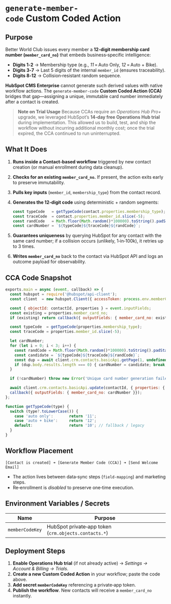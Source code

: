 # `generate-member-code` Custom Coded Action

## Purpose

Better World Club issues every member a **12‑digit membership card number (`member_card_no`)** that embeds business‑specific intelligence:

* **Digits 1‑2** → Membership type (e.g., *11* = Auto Only, *12* = Auto + Bike).
* **Digits 3‑7** → Last 5 digits of the internal `member_id` (ensures traceability).
* **Digits 8‑12** → Collision‑resistant random sequence.

**HubSpot CMS Enterprise** cannot generate such derived values with native workflow actions. The `generate‑member‑code` **Custom Coded Action (CCA)** bridges that gap—assigning a unique, immutable card number immediately after a contact is created.

> **Note on Trial Usage**
> Because CCAs require an *Operations Hub Pro+* upgrade, we leveraged HubSpot’s **14‑day free Operations Hub trial** during implementation. This allowed us to build, test, and ship the workflow without incurring additional monthly cost; once the trial expired, the CCA continued to run uninterrupted.

## What It Does

1. **Runs inside a Contact‑based workflow** triggered by new contact creation (or manual enrollment during data cleanup).
2. **Checks for an existing `member_card_no`.** If present, the action exits early to preserve immutability.
3. **Pulls key inputs** (`member_id`, `membership_type`) from the contact record.
4. **Generates the 12‑digit code** using deterministic + random segments:

   ```js
   const typeCode   = getTypeCode(contact.properties.membership_type); // 2 digits
   const traceCode  = contact.properties.member_id.slice(-5);          // 5 digits
   const randCode   = Math.floor(Math.random()*100000).toString().padStart(5,'0');
   const cardNumber = `${typeCode}${traceCode}${randCode}`;            // 12 digits
   ```
5. **Guarantees uniqueness** by querying HubSpot for any contact with the same card number; if a collision occurs (unlikely, 1‑in‑100k), it retries up to 3 times.
6. **Writes `member_card_no`** back to the contact via HubSpot API and logs an outcome payload for observability.

## CCA Code Snapshot

```js
exports.main = async (event, callback) => {
  const hubspot = require('@hubspot/api-client');
  const client  = new hubspot.Client({ accessToken: process.env.memberCodeKey });

  const { objectId: contactId, properties } = event.inputFields;
  const existing = properties.member_card_no;
  if (existing) return callback({ outputFields: { member_card_no: existing }});

  const typeCode  = getTypeCode(properties.membership_type);
  const traceCode = properties.member_id.slice(-5);

  let cardNumber;
  for (let i = 0; i < 3; i++) {
    const randCode = Math.floor(Math.random()*100000).toString().padStart(5,'0');
    const candidate = `${typeCode}${traceCode}${randCode}`;
    const dup = await client.crm.contacts.basicApi.getPage(1, undefined, ["member_card_no"], undefined, `member_card_no = '${candidate}'`);
    if (dup.body.results.length === 0) { cardNumber = candidate; break; }
  }

  if (!cardNumber) throw new Error('Unique card number generation failed');

  await client.crm.contacts.basicApi.update(contactId, { properties: { member_card_no: cardNumber }});
  callback({ outputFields: { member_card_no: cardNumber }});
};

function getTypeCode(type) {
  switch (type?.toLowerCase()) {
    case 'auto only':       return '11';
    case 'auto + bike':     return '12';
    default:                return '10'; // fallback / legacy
  }
}
```

## Workflow Placement

```text
[Contact is created] ➜ [Generate Member Code (CCA)] ➜ [Send Welcome Email]
```

* The action lives between data‑sync steps (`field‑mapping`) and marketing steps.
* Re‑enrollment is *disabled* to preserve one‑time execution.

## Environment Variables / Secrets

| Name            | Purpose                                              |
| --------------- | ---------------------------------------------------- |
| `memberCodeKey` | HubSpot private‑app token (`crm.objects.contacts.*`) |

## Deployment Steps

1. **Enable Operations Hub trial** (if not already active) → *Settings → Account & Billing → Trials*.
2. **Create a new Custom Coded Action** in your workflow; paste the code above.
3. **Add secret `memberCodeKey`** referencing a private‑app token.
4. **Publish the workflow**. New contacts will receive a `member_card_no` instantly.

